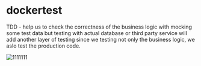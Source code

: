 # dockertest

TDD - help us to check the correctness of the business logic with mocking some test data but testing with actual database or third party service will add another layer of testing since we testing not only the business logic, we aslo test the production code.


![1111111](https://user-images.githubusercontent.com/70035042/228185363-466a4fe3-f773-4c2f-8ed6-2ad61b7868bf.png)

